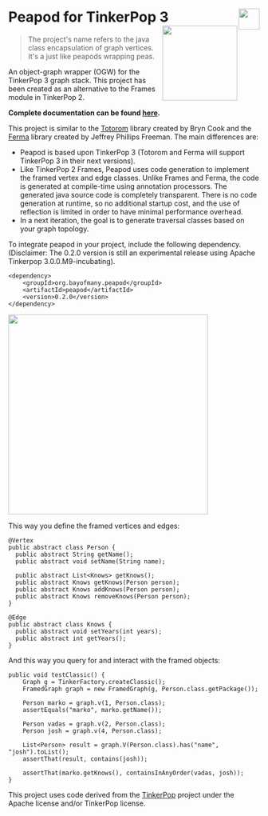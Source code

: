 # Peapod for TinkerPop 3 <a href="http://www.ej-technologies.com/products/jprofiler/overview.html"><img src="https://www.ej-technologies.com/images/product_banners/jprofiler_large.png" align="right" height="42"></a><a href="https://bayofmany.ci.cloudbees.com/"><img src="https://www.cloudbees.com/sites/default/files/styles/large/public/Button-Built-on-CB-1.png" width="150" align="right"></a>

> The project's name refers to the java class encapsulation of graph vertices. <br />
> It's a just like peapods wrapping peas.

An object-graph wrapper (OGW) for the TinkerPop 3 graph stack. This project has been created as an alternative to the Frames module in TinkerPop 2. 

**Complete documentation can be found [here](http://bayofmany.github.io).**

This project is similar to the [Totorom](https://github.com/BrynCooke/totorom) library created by Bryn Cook and the [Ferma](https://github.com/Syncleus/Ferma) library created by Jeffrey Phillips Freeman. The main differences are:
* Peapod is based upon TinkerPop 3 (Totorom and Ferma will support TinkerPop 3 in their next versions).
* Like TinkerPop 2 Frames, Peapod uses code generation to implement the framed vertex and edge classes. Unlike Frames and Ferma, the code is generated at compile-time using annotation processors. The generated java source code is completely transparent. There is no code generation at runtime, so no additional startup cost, and the use of reflection is limited in order to have minimal performance overhead.
* In a next iteration, the goal is to generate traversal classes based on your graph topology.

To integrate peapod in your project, include the following dependency. <br /> 
(Disclaimer: The 0.2.0 version is still an experimental release using Apache Tinkerpop 3.0.0.M9-incubating).

    <dependency>
        <groupId>org.bayofmany.peapod</groupId>
        <artifactId>peapod</artifactId>
        <version>0.2.0</version>
    </dependency>

<img src="http://www.tinkerpop.com/docs/3.0.0.M7/images/tinkerpop-classic.png" width="400" >

This way you define the framed vertices and edges:

    @Vertex
    public abstract class Person {
      public abstract String getName();
      public abstract void setName(String name);

      public abstract List<Knows> getKnows();
      public abstract Knows getKnows(Person person);
      public abstract Knows addKnows(Person person);
      public abstract Knows removeKnows(Person person);
    }
    
    @Edge
    public abstract class Knows {
      public abstract void setYears(int years);
      public abstract int getYears();
    }

    
And this way you query for and interact with the framed objects:
    
    public void testClassic() {
        Graph g = TinkerFactory.createClassic();
        FramedGraph graph = new FramedGraph(g, Person.class.getPackage());

        Person marko = graph.v(1, Person.class);
        assertEquals("marko", marko.getName());

        Person vadas = graph.v(2, Person.class);
        Person josh = graph.v(4, Person.class);

        List<Person> result = graph.V(Person.class).has("name", "josh").toList();
        assertThat(result, contains(josh));

        assertThat(marko.getKnows(), containsInAnyOrder(vadas, josh));
    }
    
This project uses code derived from the [TinkerPop](http://www.tinkerpop.com/) project under the Apache license and/or TinkerPop license.
